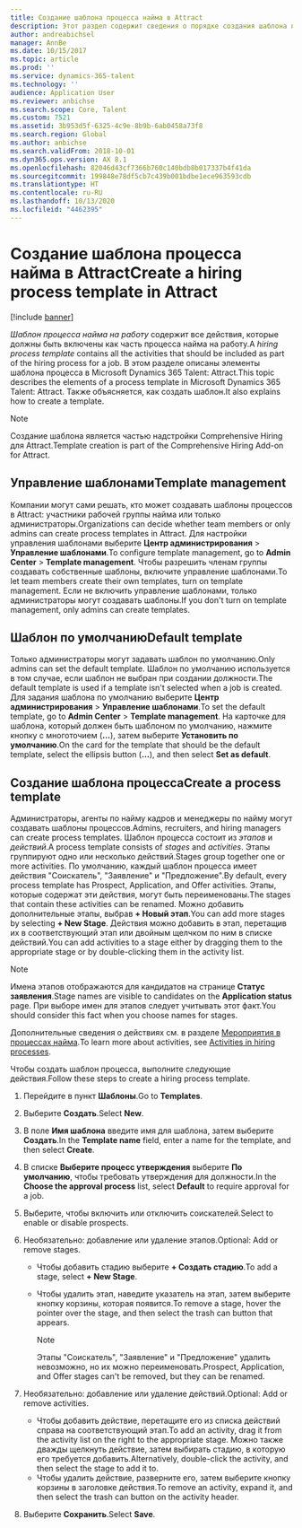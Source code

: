 ```yaml
---
title: Создание шаблона процесса найма в Attract
description: Этот раздел содержит сведения о порядке создания шаблона процесса найма в Attract.
author: andreabichsel
manager: AnnBe
ms.date: 10/15/2017
ms.topic: article
ms.prod: ''
ms.service: dynamics-365-talent
ms.technology: ''
audience: Application User
ms.reviewer: anbichse
ms.search.scope: Core, Talent
ms.custom: 7521
ms.assetid: 3b953d5f-6325-4c9e-8b9b-6ab0458a73f8
ms.search.region: Global
ms.author: anbichse
ms.search.validFrom: 2018-10-01
ms.dyn365.ops.version: AX 8.1
ms.openlocfilehash: 82046d43cf7366b760c140bdb8b017337b4f41da
ms.sourcegitcommit: 199848e78df5cb7c439b001bdbe1ece963593cdb
ms.translationtype: HT
ms.contentlocale: ru-RU
ms.lasthandoff: 10/13/2020
ms.locfileid: "4462395"
---
```

# <a name="create-a-hiring-process-template-in-attract"></a><span data-ttu-id="26420-103">Создание шаблона процесса найма в Attract</span><span class="sxs-lookup"><span data-stu-id="26420-103">Create a hiring process template in Attract</span></span>

[!include [banner](includes/banner.md)]

<span data-ttu-id="26420-104">*Шаблон процесса найма на работу* содержит все действия, которые должны быть включены как часть процесса найма на работу.</span><span class="sxs-lookup"><span data-stu-id="26420-104">A *hiring process template* contains all the activities that should be included as part of the hiring process for a job.</span></span> <span data-ttu-id="26420-105">В этом разделе описаны элементы шаблона процесса в Microsoft Dynamics 365 Talent: Attract.</span><span class="sxs-lookup"><span data-stu-id="26420-105">This topic describes the elements of a process template in Microsoft Dynamics 365 Talent: Attract.</span></span> <span data-ttu-id="26420-106">Также объясняется, как создать шаблон.</span><span class="sxs-lookup"><span data-stu-id="26420-106">It also explains how to create a template.</span></span>

> [!NOTE]
> <span data-ttu-id="26420-107">Создание шаблона является частью надстройки Comprehensive Hiring для Attract.</span><span class="sxs-lookup"><span data-stu-id="26420-107">Template creation is part of the Comprehensive Hiring Add-on for Attract.</span></span>

## <a name="template-management"></a><span data-ttu-id="26420-108">Управление шаблонами</span><span class="sxs-lookup"><span data-stu-id="26420-108">Template management</span></span>

<span data-ttu-id="26420-109">Компании могут сами решать, кто может создавать шаблоны процессов в Attract: участники рабочей группы найма или только администраторы.</span><span class="sxs-lookup"><span data-stu-id="26420-109">Organizations can decide whether team members or only admins can create process templates in Attract.</span></span> <span data-ttu-id="26420-110">Для настройки управления шаблонами выберите **Центр администрирования** \> **Управление шаблонами**.</span><span class="sxs-lookup"><span data-stu-id="26420-110">To configure template management, go to **Admin Center** \> **Template management**.</span></span> <span data-ttu-id="26420-111">Чтобы разрешить членам группы создавать собственные шаблоны, включите управление шаблонами.</span><span class="sxs-lookup"><span data-stu-id="26420-111">To let team members create their own templates, turn on template management.</span></span> <span data-ttu-id="26420-112">Если не включить управление шаблонами, только администраторы могут создавать шаблоны.</span><span class="sxs-lookup"><span data-stu-id="26420-112">If you don't turn on template management, only admins can create templates.</span></span>

## <a name="default-template"></a><span data-ttu-id="26420-113">Шаблон по умолчанию</span><span class="sxs-lookup"><span data-stu-id="26420-113">Default template</span></span>

<span data-ttu-id="26420-114">Только администраторы могут задавать шаблон по умолчанию.</span><span class="sxs-lookup"><span data-stu-id="26420-114">Only admins can set the default template.</span></span> <span data-ttu-id="26420-115">Шаблон по умолчанию используется в том случае, если шаблон не выбран при создании должности.</span><span class="sxs-lookup"><span data-stu-id="26420-115">The default template is used if a template isn't selected when a job is created.</span></span> <span data-ttu-id="26420-116">Для задания шаблона по умолчанию выберите **Центр администрирования** \> **Управление шаблонами**.</span><span class="sxs-lookup"><span data-stu-id="26420-116">To set the default template, go to **Admin Center** \> **Template management**.</span></span> <span data-ttu-id="26420-117">На карточке для шаблона, который должен быть шаблоном по умолчанию, нажмите кнопку с многоточием (**...**), затем выберите **Установить по умолчанию**.</span><span class="sxs-lookup"><span data-stu-id="26420-117">On the card for the template that should be the default template, select the ellipsis button (**...**), and then select **Set as default**.</span></span>

## <a name="create-a-process-template"></a><span data-ttu-id="26420-118">Создание шаблона процесса</span><span class="sxs-lookup"><span data-stu-id="26420-118">Create a process template</span></span>

<span data-ttu-id="26420-119">Администраторы, агенты по найму кадров и менеджеры по найму могут создавать шаблоны процессов.</span><span class="sxs-lookup"><span data-stu-id="26420-119">Admins, recruiters, and hiring managers can create process templates.</span></span> <span data-ttu-id="26420-120">Шаблон процесса состоит из *этапов* и *действий*.</span><span class="sxs-lookup"><span data-stu-id="26420-120">A process template consists of *stages* and *activities*.</span></span> <span data-ttu-id="26420-121">Этапы группируют одно или несколько действий.</span><span class="sxs-lookup"><span data-stu-id="26420-121">Stages group together one or more activities.</span></span> <span data-ttu-id="26420-122">По умолчанию, каждый шаблон процесса имеет действия "Соискатель", "Заявление" и "Предложение".</span><span class="sxs-lookup"><span data-stu-id="26420-122">By default, every process template has Prospect, Application, and Offer activities.</span></span> <span data-ttu-id="26420-123">Этапы, которые содержат эти действия, могут быть переименованы.</span><span class="sxs-lookup"><span data-stu-id="26420-123">The stages that contain these activities can be renamed.</span></span> <span data-ttu-id="26420-124">Можно добавить дополнительные этапы, выбрав **+ Новый этап**.</span><span class="sxs-lookup"><span data-stu-id="26420-124">You can add more stages by selecting **+ New Stage**.</span></span> <span data-ttu-id="26420-125">Действия можно добавить в этап, перетащив их в соответствующий этап или двойным щелчком по ним в списке действий.</span><span class="sxs-lookup"><span data-stu-id="26420-125">You can add activities to a stage either by dragging them to the appropriate stage or by double-clicking them in the activity list.</span></span>

> [!NOTE]
> <span data-ttu-id="26420-126">Имена этапов отображаются для кандидатов на странице **Статус заявления**.</span><span class="sxs-lookup"><span data-stu-id="26420-126">Stage names are visible to candidates on the **Application status** page.</span></span> <span data-ttu-id="26420-127">При выборе имен для этапов следует учитывать этот факт.</span><span class="sxs-lookup"><span data-stu-id="26420-127">You should consider this fact when you choose names for stages.</span></span>

<span data-ttu-id="26420-128">Дополнительные сведения о действиях см. в разделе [Мероприятия в процессах найма](./activities-attract.md).</span><span class="sxs-lookup"><span data-stu-id="26420-128">To learn more about activities, see [Activities in hiring processes](./activities-attract.md).</span></span>

<span data-ttu-id="26420-129">Чтобы создать шаблон процесса, выполните следующие действия.</span><span class="sxs-lookup"><span data-stu-id="26420-129">Follow these steps to create a hiring process template.</span></span>

1. <span data-ttu-id="26420-130">Перейдите в пункт **Шаблоны**.</span><span class="sxs-lookup"><span data-stu-id="26420-130">Go to **Templates**.</span></span>
2. <span data-ttu-id="26420-131">Выберите **Создать**.</span><span class="sxs-lookup"><span data-stu-id="26420-131">Select **New**.</span></span>
3. <span data-ttu-id="26420-132">В поле **Имя шаблона** введите имя для шаблона, затем выберите **Создать**.</span><span class="sxs-lookup"><span data-stu-id="26420-132">In the **Template name** field, enter a name for the template, and then select **Create**.</span></span>
4. <span data-ttu-id="26420-133">В списке **Выберите процесс утверждения** выберите **По умолчанию**, чтобы требовать утверждения для должности.</span><span class="sxs-lookup"><span data-stu-id="26420-133">In the **Choose the approval process** list, select **Default** to require approval for a job.</span></span>
5. <span data-ttu-id="26420-134">Выберите, чтобы включить или отключить соискателей.</span><span class="sxs-lookup"><span data-stu-id="26420-134">Select to enable or disable prospects.</span></span>
6. <span data-ttu-id="26420-135">Необязательно: добавление или удаление этапов.</span><span class="sxs-lookup"><span data-stu-id="26420-135">Optional: Add or remove stages.</span></span>

    - <span data-ttu-id="26420-136">Чтобы добавить стадию выберите **+ Создать стадию**.</span><span class="sxs-lookup"><span data-stu-id="26420-136">To add a stage, select **+ New Stage**.</span></span>
    - <span data-ttu-id="26420-137">Чтобы удалить этап, наведите указатель на этап, затем выберите кнопку корзины, которая появится.</span><span class="sxs-lookup"><span data-stu-id="26420-137">To remove a stage, hover the pointer over the stage, and then select the trash can button that appears.</span></span>

        > [!NOTE]
        > <span data-ttu-id="26420-138">Этапы "Соискатель", "Заявление" и "Предложение" удалить невозможно, но их можно переименовать.</span><span class="sxs-lookup"><span data-stu-id="26420-138">Prospect, Application, and Offer stages can't be removed, but they can be renamed.</span></span>

7. <span data-ttu-id="26420-139">Необязательно: добавление или удаление действий.</span><span class="sxs-lookup"><span data-stu-id="26420-139">Optional: Add or remove activities.</span></span>

    - <span data-ttu-id="26420-140">Чтобы добавить действие, перетащите его из списка действий справа на соответствующий этап.</span><span class="sxs-lookup"><span data-stu-id="26420-140">To add an activity, drag it from the activity list on the right to the appropriate stage.</span></span> <span data-ttu-id="26420-141">Можно также дважды щелкнуть действие, затем выбирать стадию, в которую его требуется добавить.</span><span class="sxs-lookup"><span data-stu-id="26420-141">Alternatively, double-click the activity, and then select the stage to add it to.</span></span>
    - <span data-ttu-id="26420-142">Чтобы удалить действие, разверните его, затем выберите кнопку корзины в заголовке действия.</span><span class="sxs-lookup"><span data-stu-id="26420-142">To remove an activity, expand it, and then select the trash can button on the activity header.</span></span>

8. <span data-ttu-id="26420-143">Выберите **Сохранить**.</span><span class="sxs-lookup"><span data-stu-id="26420-143">Select **Save**.</span></span>
